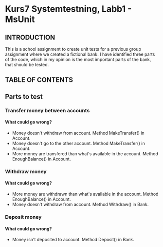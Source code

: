 # Kurs7 Systemtestning, Labb1  - MsUnit

## INTRODUCTION
This is a school assignment to create unit tests for a previous group assignment where we created a fictional bank. I have identified three parts of the code, 
which in my opinion is the most important parts of the bank, that should be tested.

## TABLE OF CONTENTS

## Parts to test
### Transfer money between accounts
#### What could go wrong?
- Money doesn't withdraw from account. Method MakeTransfer() in Account.
- Money doesn't go to the other account. Method MakeTransfer() in Account.
- More money are transfered than what's available in the account. Method EnoughBalance() in Account.

### Withdraw money
#### What could go wrong?
- More money are withdrawn than what's available in the account. Method EnoughBalance() in Account.
- Money doesn't withdraw from account. Method Withdraw() in Bank.

### Deposit money
#### What could go wrong?
- Money isn't deposited to account. Method Deposit() in Bank.
